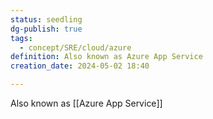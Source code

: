 ```yaml
---
status: seedling
dg-publish: true
tags:
  - concept/SRE/cloud/azure
definition: Also known as Azure App Service
creation_date: 2024-05-02 18:40

---
```

Also known as [[Azure App Service]]

